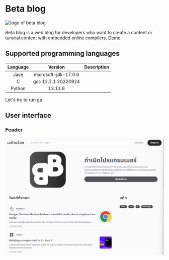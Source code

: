# Beta blog

![logo of beta blog](https://p.villsource.tk/assets/images/logo-main.svg)

Beta blog is a web blog for developers who want to create a content
or turorial content with embedded online compilers.
[Demo](https://p.villsource.tk/)

## Supported programming languages

| Language |       Version        | Description |
| :------: | :------------------: | :---------: |
|   Jave   | microsoft-jdk-17.0.6 |             |
|    C     | gcc 12.2.1 20220924  |             |
|  Python  |       13.11.6        |             |

Let's try to run [go](https://p.villsource.tk/post/BqCovOsGxES8_v39MXdFeQ)

## User interface

### Feader

![Feader](https://raw.githubusercontent.com/UntitleCMS/.github/main/profile/interface/home.png)
